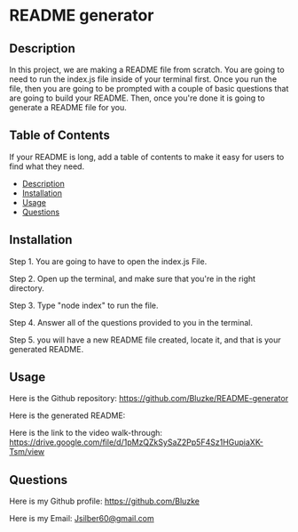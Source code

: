 # README generator

## Description

In this project, we are making a README file from scratch. You are going to need to run the index.js file inside of your terminal first. Once you run the file, then you are going to be prompted with a couple of basic questions that are going to build your README. Then, once you're done it is going to generate a README file for you.

## Table of Contents 

If your README is long, add a table of contents to make it easy for users to find what they need.

- [Description](#description)
- [Installation](#installation)
- [Usage](#usage)
- [Questions](#questions)

## Installation

Step 1. You are going to have to open the index.js File.

Step 2. Open up the terminal, and make sure that you're in the right directory.

Step 3. Type "node index" to run the file.

Step 4. Answer all of the questions provided to you in the terminal.

Step 5. you will have a new README file created, locate it, and that is your generated README.

## Usage

Here is the Github repository: https://github.com/Bluzke/README-generator

Here is the generated README: 

Here is the link to the video walk-through: https://drive.google.com/file/d/1pMzQZkSySaZ2Pp5F4Sz1HGupiaXK-Tsm/view



## Questions

Here is my Github profile: https://github.com/Bluzke

Here is my Email: Jsilber60@gmail.com
